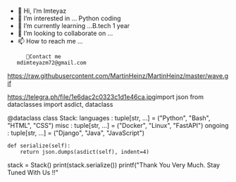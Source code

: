 - 👋 Hi, I’m Imteyaz
- 👀 I’m interested in ... Python coding
- 🌱 I’m currently learning ...B.tech 1 year
- 💞️ I’m looking to collaborate on ...
- 📫 How to reach me ...

<!---
Imteyazking01/Imteyazking01 is a ✨ special ✨ repository because its `README.md` (this file) appears on your GitHub profile.
You can click the Preview link to take a look at your changes.
--->
          💌Contact me
       mdimteyazm72@gmail.com

https://raw.githubusercontent.com/MartinHeinz/MartinHeinz/master/wave.gif

https://telegra.ph/file/1e6dac2c0323c1d1e46ca.jpg
​
import json
from dataclasses import asdict, dataclass


@dataclass
class Stack:
    languages   : tuple[str, ...] = ("Python", "Bash", "HTML", "CSS")
    misc        : tuple[str, ...] = ("Docker", "Linux", "FastAPI")
    ongoing     : tuple[str, ...] = ("Django", "Java", "JavaScript")

    def serialize(self):
        return json.dumps(asdict(self), indent=4)


stack = Stack()
print(stack.serialize())
printf("Thank You Very Much. Stay Tuned With Us !!"
​

